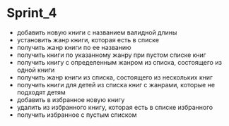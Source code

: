 # Sprint_4
- добавить новую книги с названием валидной длины
- установить жанр книги, которая есть в списке
- получить жанр книги по ее названию
- получить книги по указанному жанру при пустом списке книг
- получить книгу с определенным жанром из списка, состоящего из одной книги
- получить жанр книги из списка, состоящего из нескольких книг
- получить книги для детей из списка книг с жанрами, которые не подходят детям
- добавить в избранное новую книгу
- удалить из избранного книгу, которая есть в списке избранного
- получить избранное с пустым списком  
